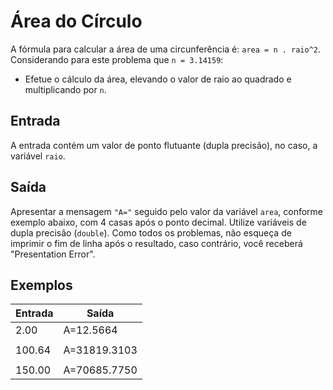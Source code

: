 # Área do Círculo

A fórmula para calcular a área de uma circunferência é: `area = n . raio^2`. Considerando para este problema que `n = 3.14159`:

- Efetue o cálculo da área, elevando o valor de raio ao quadrado e multiplicando por `n`.

## Entrada
A entrada contém um valor de ponto flutuante (dupla precisão), no caso, a variável `raio`.

## Saída
Apresentar a mensagem `"A="` seguido pelo valor da variável `area`, conforme exemplo abaixo, com 4 casas após o ponto decimal. Utilize variáveis de dupla precisão (`double`). Como todos os problemas, não esqueça de imprimir o fim de linha após o resultado, caso contrário, você receberá "Presentation Error".

## Exemplos

| Entrada | Saída        |
|---------|--------------|
| 2.00    | A=12.5664    |
|         |              |
| 100.64  | A=31819.3103 |
|         |              | 
| 150.00  | A=70685.7750 |
